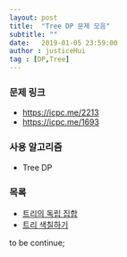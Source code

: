 ```yaml
---
layout: post
title:  "Tree DP 문제 모음"
subtitle: ""
date:   2019-01-05 23:59:00
author : justiceHui
tag : [DP,Tree]
---
```


### 문제 링크
* https://icpc.me/2213
* https://icpc.me/1693

### 사용 알고리즘
* Tree DP

### 목록
* <a href = "https://justicehui.github.io/2018/09/10/BOJ2213.html">트리의 독립 집합</a>
* <a href = "https://justicehui.github.io/2019/01/05/BOJ1693.html">트리 색칠하기</a>

to be continue;
